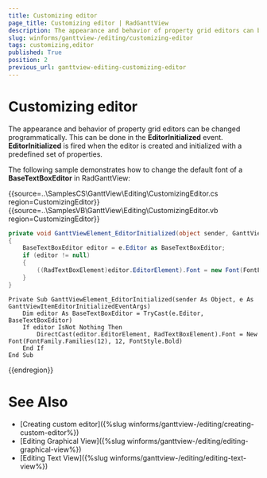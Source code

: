```yaml
---
title: Customizing editor
page_title: Customizing editor | RadGanttView
description: The appearance and behavior of property grid editors can be changed programmatically.
slug: winforms/ganttview-/editing/customizing-editor
tags: customizing,editor
published: True
position: 2
previous_url: ganttview-editing-customizing-editor
---
```


# Customizing editor

The appearance and behavior of property grid editors can be changed programmatically. This can be done in the __EditorInitialized__ event. __EditorInitialized__ is fired when the editor is created and initialized with a predefined set of properties.
        
The following sample demonstrates how to change the default font of a __BaseTextBoxEditor__ in RadGanttView:
         
{{source=..\SamplesCS\GanttView\Editing\CustomizingEditor.cs region=CustomizingEditor}} 
{{source=..\SamplesVB\GanttView\Editing\CustomizingEditor.vb region=CustomizingEditor}} 

````C#
private void GanttViewElement_EditorInitialized(object sender, GanttViewItemEditorInitializedEventArgs e)
{
    BaseTextBoxEditor editor = e.Editor as BaseTextBoxEditor;
    if (editor != null)
    {
        ((RadTextBoxElement)editor.EditorElement).Font = new Font(FontFamily.Families[12], 12, FontStyle.Bold);
    }
}

````
````VB.NET
Private Sub GanttViewElement_EditorInitialized(sender As Object, e As GanttViewItemEditorInitializedEventArgs)
    Dim editor As BaseTextBoxEditor = TryCast(e.Editor, BaseTextBoxEditor)
    If editor IsNot Nothing Then
        DirectCast(editor.EditorElement, RadTextBoxElement).Font = New Font(FontFamily.Families(12), 12, FontStyle.Bold)
    End If
End Sub

````

{{endregion}} 

# See Also

* [Creating custom editor]({%slug winforms/ganttview-/editing/creating-custom-editor%})
* [Editing Graphical View]({%slug winforms/ganttview-/editing/editing-graphical-view%})
* [Editing Text View]({%slug winforms/ganttview-/editing/editing-text-view%})

